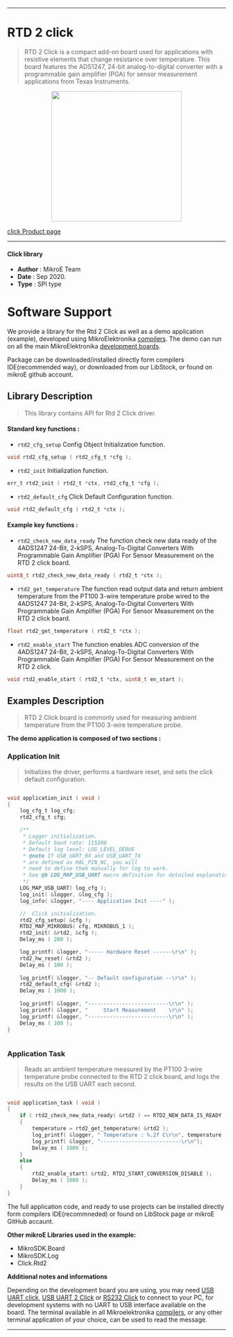
---
# RTD 2 click

> RTD 2 Click is a compact add-on board used for applications with resistive elements that change resistance over temperature. This board features the ADS1247, 24-bit analog-to-digital converter with a programmable gain amplifier (PGA) for sensor measurement applications from Texas Instruments.

<p align="center">
  <img src="https://download.mikroe.com/images/click_for_ide/rtd2_click.png" height=300px>
</p>

[click Product page](https://www.mikroe.com/rtd-2-click)

---


#### Click library 

- **Author**        : MikroE Team
- **Date**          : Sep 2020.
- **Type**          : SPI type


# Software Support

We provide a library for the Rtd 2 Click 
as well as a demo application (example), developed using MikroElektronika 
[compilers](https://shop.mikroe.com/compilers). 
The demo can run on all the main MikroElektronika [development boards](https://shop.mikroe.com/development-boards).

Package can be downloaded/installed directly form compilers IDE(recommended way), or downloaded from our LibStock, or found on mikroE github account. 

## Library Description

> This library contains API for Rtd 2 Click driver.

#### Standard key functions :

- `rtd2_cfg_setup` Config Object Initialization function.
```c
void rtd2_cfg_setup ( rtd2_cfg_t *cfg ); 
```

- `rtd2_init` Initialization function.
```c
err_t rtd2_init ( rtd2_t *ctx, rtd2_cfg_t *cfg );
```

- `rtd2_default_cfg` Click Default Configuration function.
```c
void rtd2_default_cfg ( rtd2_t *ctx );
```

#### Example key functions :

- `rtd2_check_new_data_ready` The function check new data ready of the 4ADS1247 24-Bit, 2-kSPS, Analog-To-Digital Converters With Programmable Gain Amplifier (PGA) For Sensor Measurement on the RTD 2 click board.
```c
uint8_t rtd2_check_new_data_ready ( rtd2_t *ctx );
```

- `rtd2_get_temperature` The function read output data and return ambient temperature from the PT100 3-wire temperature probe wired to the 4ADS1247 24-Bit, 2-kSPS, Analog-To-Digital Converters With Programmable Gain Amplifier (PGA) For Sensor Measurement on the RTD 2 click board.
```c
float rtd2_get_temperature ( rtd2_t *ctx );
```

- `rtd2_enable_start` The function enables ADC conversion of the 4ADS1247 24-Bit, 2-kSPS, Analog-To-Digital Converters With Programmable Gain Amplifier (PGA) For Sensor Measurement on the RTD 2 click.
```c
void rtd2_enable_start ( rtd2_t *ctx, uint8_t en_start );
```

## Examples Description

> RTD 2 Click board is commonly used for measuring ambient temperature from the PT100 3-wire temperature probe.

**The demo application is composed of two sections :**

### Application Init 

> Initializes the driver, performs a hardware reset, and sets the click default configuration.

```c

void application_init ( void )
{
    log_cfg_t log_cfg;
    rtd2_cfg_t cfg;

    /** 
     * Logger initialization.
     * Default baud rate: 115200
     * Default log level: LOG_LEVEL_DEBUG
     * @note If USB_UART_RX and USB_UART_TX 
     * are defined as HAL_PIN_NC, you will 
     * need to define them manually for log to work. 
     * See @b LOG_MAP_USB_UART macro definition for detailed explanation.
     */
    LOG_MAP_USB_UART( log_cfg );
    log_init( &logger, &log_cfg );
    log_info( &logger, "---- Application Init ----" );

    //  Click initialization.
    rtd2_cfg_setup( &cfg );
    RTD2_MAP_MIKROBUS( cfg, MIKROBUS_1 );
    rtd2_init( &rtd2, &cfg );
    Delay_ms ( 200 );

    log_printf( &logger, "----- Hardware Reset ------\r\n" );
    rtd2_hw_reset( &rtd2 );
    Delay_ms ( 100 );
    
    log_printf( &logger, "-- Default configuration --\r\n" );
    rtd2_default_cfg( &rtd2 );
    Delay_ms ( 1000 );
    
    log_printf( &logger, "--------------------------\r\n" );
    log_printf( &logger, "     Start Measurement    \r\n" );
    log_printf( &logger, "--------------------------\r\n" );
    Delay_ms ( 100 );
}
  
```

### Application Task

> Reads an ambient temperature measured by the PT100 3-wire temperature probe connected to the RTD 2 click board, and logs the results on the USB UART each second.

```c

void application_task ( void )
{
    if ( rtd2_check_new_data_ready( &rtd2 ) == RTD2_NEW_DATA_IS_READY )
    {
        temperature = rtd2_get_temperature( &rtd2 );
        log_printf( &logger, " Temperature : %.2f C\r\n", temperature );
        log_printf( &logger, "--------------------------\r\n");
        Delay_ms ( 1000 );
    }
    else
    {
        rtd2_enable_start( &rtd2, RTD2_START_CONVERSION_DISABLE );
        Delay_ms ( 1000 );
    }
} 

```

The full application code, and ready to use projects can be  installed directly form compilers IDE(recommneded) or found on LibStock page or mikroE GitHub accaunt.

**Other mikroE Libraries used in the example:** 

- MikroSDK.Board
- MikroSDK.Log
- Click.Rtd2

**Additional notes and informations**

Depending on the development board you are using, you may need 
[USB UART click](https://shop.mikroe.com/usb-uart-click), 
[USB UART 2 Click](https://shop.mikroe.com/usb-uart-2-click) or 
[RS232 Click](https://shop.mikroe.com/rs232-click) to connect to your PC, for 
development systems with no UART to USB interface available on the board. The 
terminal available in all Mikroelektronika 
[compilers](https://shop.mikroe.com/compilers), or any other terminal application 
of your choice, can be used to read the message.



---
